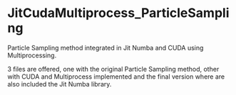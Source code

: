 # JitCudaMultiprocess_ParticleSampling
Particle Sampling method integrated in Jit Numba and CUDA using Multiprocessing.

3 files are offered, one with the original Particle Sampling method, other with CUDA and Multiprocess implemented and the final version where are also included the Jit Numba library.

